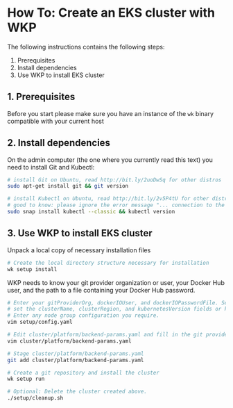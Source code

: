 # How To: Create an EKS cluster with WKP

The following instructions contains the following steps:

1. Prerequisites
2. Install dependencies
3. Use WKP to install EKS cluster

## 1. Prerequisites

Before you start please make sure you have an instance of the `wk` binary compatible with your current host

## 2. Install dependencies

On the admin computer (the one where you currently read this text) you need to install Git and Kubectl:

```bash
# install Git on Ubuntu, read http://bit.ly/2uoDwSq for other distros
sudo apt-get install git && git version

# install Kubectl on Ubuntu, read http://bit.ly/2v5P4tU for other distros
# good to know: please ignore the error message "... connection to the server localhost:8080 was refused ..."
sudo snap install kubectl --classic && kubectl version
```

## 3. Use WKP to install EKS cluster

Unpack a local copy of necessary installation files

```bash
# Create the local directory structure necessary for installation
wk setup install
```

WKP needs to know your git provider organization or user, your Docker Hub user, and the path to a file containing your Docker Hub password.

```bash
# Enter your gitProviderOrg, dockerIOUser, and dockerIOPasswordFile. Set the 'track' field to "eks". Additionally,
# set the clusterName, clusterRegion, and kubernetesVersion fields or keep the defaults.
# Enter any node group configuration you require.
vim setup/config.yaml

# Edit cluster/platform/backend-params.yaml and fill in the git provider API username and token (take values from 1Password for user wkp-workspace-admin)
vim cluster/platform/backend-params.yaml

# Stage cluster/platform/backend-params.yaml
git add cluster/platform/backend-params.yaml

# Create a git repository and install the cluster
wk setup run

# Optional: Delete the cluster created above.
./setup/cleanup.sh
```
